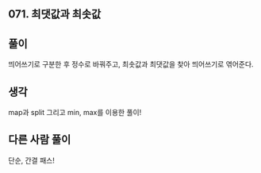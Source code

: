 ## 071. 최댓값과 최솟값

## 풀이

띄어쓰기로 구분한 후 정수로 바꿔주고, 최솟값과 최댓값을 찾아 띄어쓰기로 엮어준다.

## 생각

map과 split 그리고 min, max를 이용한 풀이!


## 다른 사람 풀이
단순, 간결 패스!
```

```
